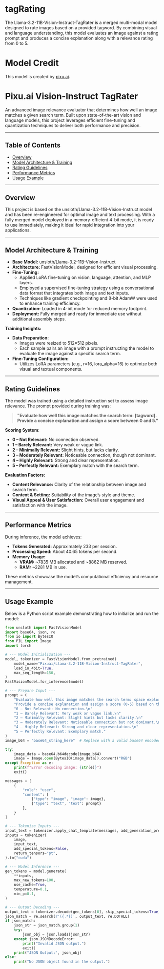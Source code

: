 # tagRating
The Llama-3.2-11B-Vision-Instruct-TagRater is a merged multi-modal model designed to rate images based on a provided tagword. By combining visual and language understanding, this model evaluates an image against a rating prompt and produces a concise explanation along with a relevance rating from 0 to 5.

# Model Credit

This model is created by [pixu.ai](https://pixu.ai).


# Pixu.ai Vision-Instruct TagRater

An advanced image relevance evaluator that determines how well an image matches a given search term. Built upon state-of-the-art vision and language models, this project leverages efficient fine-tuning and quantization techniques to deliver both performance and precision.


---

## Table of Contents

- [Overview](#overview)
- [Model Architecture & Training](#model-architecture--training)
- [Rating Guidelines](#rating-guidelines)
- [Performance Metrics](#performance-metrics)
- [Usage Example](#usage-example)

---

## Overview

This project is based on the unsloth/Llama-3.2-11B-Vision-Instruct model and has been re-engineered for optimal image and text processing. With a fully merged model deployed in a memory-efficient 4-bit mode, it is ready to use immediately, making it ideal for rapid integration into your applications.

---

## Model Architecture & Training

- **Base Model:** unsloth/Llama-3.2-11B-Vision-Instruct
- **Architecture:** FastVisionModel, designed for efficient visual processing.
- **Fine-Tuning:**  
  - Applied LoRA fine-tuning on vision, language, attention, and MLP layers.
  - Employed a supervised fine-tuning strategy using a conversational data format that integrates both image and text inputs.
  - Techniques like gradient checkpointing and 8-bit AdamW were used to enhance training efficiency.
- **Quantization:** Loaded in 4-bit mode for reduced memory footprint.
- **Deployment:** Fully merged and ready for immediate use without additional assembly steps.

**Training Insights:**

- **Data Preparation:**  
  - Images were resized to 512×512 pixels.
  - Each sample pairs an image with a prompt instructing the model to evaluate the image against a specific search term.
- **Fine-Tuning Configuration:**  
  - Utilizes LoRA parameters (e.g., r=16, lora_alpha=16) to optimize both visual and textual components.

---

## Rating Guidelines

The model was trained using a detailed instruction set to assess image relevance. The prompt provided during training was:

> **"Evaluate how well this image matches the search term: [tagword]. Provide a concise explanation and assign a score between 0 and 5."**

**Scoring System:**

- **0 – Not Relevant:** No connection observed.
- **1 – Barely Relevant:** Very weak or vague link.
- **2 – Minimally Relevant:** Slight hints, but lacks clarity.
- **3 – Moderately Relevant:** Noticeable connection, though not dominant.
- **4 – Highly Relevant:** Strong and clear representation.
- **5 – Perfectly Relevant:** Exemplary match with the search term.

**Evaluation Factors:**

- **Content Relevance:** Clarity of the relationship between image and search term.
- **Context & Setting:** Suitability of the image’s style and theme.
- **Visual Appeal & User Satisfaction:** Overall user engagement and satisfaction with the image.

---

## Performance Metrics

During inference, the model achieves:

- **Tokens Generated:** Approximately 233 per session.
- **Processing Speed:** About 40.65 tokens per second.
- **Memory Usage:**  
  - **VRAM:** ~7835 MB allocated and ~8862 MB reserved.
  - **RAM:** ~2281 MB in use.

These metrics showcase the model’s computational efficiency and resource management.

---

## Usage Example

Below is a Python script example demonstrating how to initialize and run the model:

```python
from unsloth import FastVisionModel
import base64, json, re
from io import BytesIO
from PIL import Image
import torch

# --- Model Initialization ---
model, tokenizer = FastVisionModel.from_pretrained(
    model_name="Pixuai/Llama-3.2-11B-Vision-Instruct-TagRater",
    load_in_4bit=True,
    max_seq_length=150,
)
FastVisionModel.for_inference(model)

# --- Prepare Input ---
prompt = (
    "Evaluate how well this image matches the search term: space explorer. "
    "Provide a concise explanation and assign a score (0-5) based on the criteria:\n"
    "0 – Not Relevant: No connection.\n"
    "1 – Barely Relevant: Very weak or vague link.\n"
    "2 – Minimally Relevant: Slight hints but lacks clarity.\n"
    "3 – Moderately Relevant: Noticeable connection but not dominant.\n"
    "4 – Highly Relevant: Strong and clear representation.\n"
    "5 – Perfectly Relevant: Exemplary match."
)
image_b64 = "base64_string_here"  # Replace with a valid base64 encoded image string

try:
    image_data = base64.b64decode(image_b64)
    image = Image.open(BytesIO(image_data)).convert("RGB")
except Exception as e:
    print(f"Error decoding image: {str(e)}")
    exit()

messages = [
    {
        "role": "user",
        "content": [
            {"type": "image", "image": image},
            {"type": "text", "text": prompt}
        ],
    }
]

# --- Tokenize Inputs ---
input_text = tokenizer.apply_chat_template(messages, add_generation_prompt=True)
inputs = tokenizer(
    image,
    input_text,
    add_special_tokens=False,
    return_tensors="pt",
).to("cuda")

# --- Model Inference ---
gen_tokens = model.generate(
    **inputs,
    max_new_tokens=100,
    use_cache=True,
    temperature=0.1,
    min_p=0.1,
)

# --- Output Decoding ---
output_text = tokenizer.decode(gen_tokens[0], skip_special_tokens=True)
json_match = re.search(r'({.*})', output_text, re.DOTALL)
if json_match:
    json_str = json_match.group(1)
    try:
        json_obj = json.loads(json_str)
    except json.JSONDecodeError:
        print("Invalid JSON output.")
        exit()
    print("JSON Output:", json_obj)
else:
    print("No JSON object found in the output.")
```
